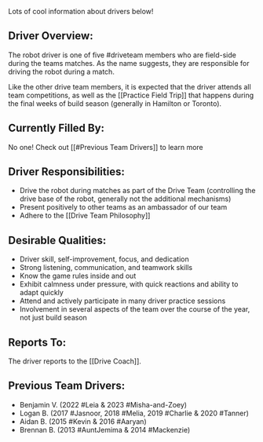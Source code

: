 Lots of cool information about drivers below!
## Driver Overview:

The robot driver is one of five #driveteam  members who are field-side during the teams matches. As the name suggests, they are responsible for driving the robot during a match.

Like the other drive team members, it is expected that the driver attends all team competitions, as well as the [[Practice Field Trip]] that happens during the final weeks of build season (generally in Hamilton or Toronto). 
## Currently Filled By:

No one! Check out [[#Previous Team Drivers]] to learn more
## Driver Responsibilities:

- Drive the robot during matches as part of the Drive Team (controlling the drive base of the robot, generally not the additional mechanisms)
- Present positively to other teams as an ambassador of our team
- Adhere to the [[Drive Team Philosophy]]
## Desirable Qualities:

- Driver skill, self-improvement, focus, and dedication 
- Strong listening, communication, and teamwork skills
- Know the game rules inside and out
- Exhibit calmness under pressure, with quick reactions and ability to adapt quickly
- Attend and actively participate in many driver practice sessions 
- Involvement in several aspects of the team over the course of the year, not just build season
## Reports To:

The driver reports to the [[Drive Coach]].
## Previous Team Drivers:

- Benjamin V. (2022 #Leia & 2023 #Misha-and-Zoey)
- Logan B. (2017 #Jasnoor, 2018 #Melia, 2019 #Charlie & 2020 #Tanner)
- Aidan B. (2015 #Kevin & 2016 #Aaryan)
- Brennan B. (2013 #AuntJemima & 2014 #Mackenzie)
